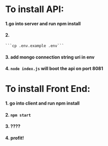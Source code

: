# To install API:

#### 1.go into server and run npm install

#### 2.
	```cp .env.example .env```
	
#### 3. add mongo connection string uri in env
	
#### 4. ```node index.js``` will boot the api on port 8081

# To install Front End:

#### 1. go into client and run npm install
	
#### 2.	```npm start```
	
#### 3. ????
	
#### 4. profit!
